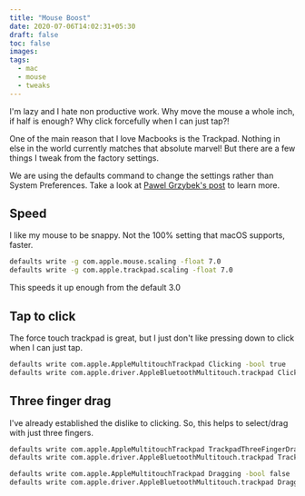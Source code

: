 ```yaml
---
title: "Mouse Boost"
date: 2020-07-06T14:02:31+05:30
draft: false
toc: false
images:
tags:
  - mac
  - mouse
  - tweaks
---
```


I'm lazy and I hate non productive work. Why move the mouse a whole inch, if half is enough? Why click forcefully when I can just tap?!

One of the main reason that I love Macbooks is the Trackpad. Nothing in else in the world currently matches that absolute marvel!
But there are a few things I tweak from the factory settings.

We are using the defaults command to change the settings rather than System Preferences. Take a look at [Pawel Grzybek&#39;s post](https://pawelgrzybek.com/change-macos-user-preferences-via-command-line/) to learn more.

## Speed

I like my mouse to be snappy. Not the 100% setting that macOS supports, faster.

```bash
defaults write -g com.apple.mouse.scaling -float 7.0
defaults write -g com.apple.trackpad.scaling -float 7.0
```

This speeds it up enough from the default 3.0

## Tap to click

The force touch trackpad is great, but I just don't like pressing down to click when I can just tap.

```bash
defaults write com.apple.AppleMultitouchTrackpad Clicking -bool true
defaults write com.apple.driver.AppleBluetoothMultitouch.trackpad Clicking -bool true
```

## Three finger drag

I've already established the dislike to clicking. So, this helps to select/drag with just three fingers.

```bash
defaults write com.apple.AppleMultitouchTrackpad TrackpadThreeFingerDrag -bool true
defaults write com.apple.driver.AppleBluetoothMultitouch.trackpad TrackpadThreeFingerDrag -bool true

defaults write com.apple.AppleMultitouchTrackpad Dragging -bool false
defaults write com.apple.driver.AppleBluetoothMultitouch.trackpad Dragging -bool false
```

